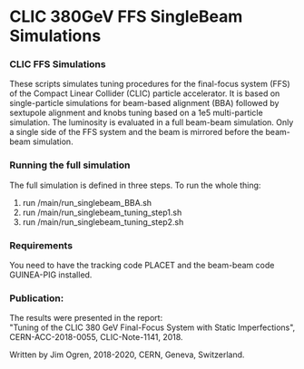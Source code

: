 # CLIC 380GeV FFS SingleBeam Simulations

### CLIC FFS Simulations
These scripts simulates tuning procedures for the final-focus system (FFS) of the Compact Linear Collider (CLIC) particle accelerator. It is based on single-particle simulations for beam-based alignment (BBA) followed by sextupole alignment and knobs tuning based on a 1e5 multi-particle simulation. The luminosity is evaluated in a full beam-beam simulation. Only a single side of the FFS system and the beam is mirrored before the beam-beam simulation.

### Running the full simulation
The full simulation is defined in three steps. To run the whole thing:
1) run /main/run_singlebeam_BBA.sh
2) run /main/run_singlebeam_tuning_step1.sh
3) run /main/run_singlebeam_tuning_step2.sh

### Requirements
You need to have the tracking code PLACET and the beam-beam code GUINEA-PIG installed.

### Publication:
The results were presented in the report:\
"Tuning of the CLIC 380 GeV Final-Focus System with Static Imperfections", CERN-ACC-2018-0055, CLIC-Note-1141, 2018.

Written by Jim Ogren, 2018-2020, CERN, Geneva, Switzerland. 
